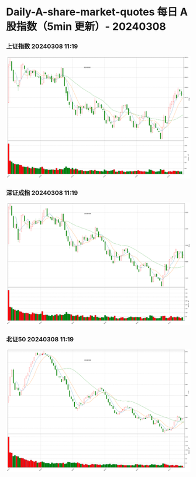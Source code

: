 
# Daily-A-share-market-quotes 每日 A 股指数（5min 更新）- 20240308

### 上证指数 20240308 11:19
![](./fig/2024/3/20240308-sh000001.png)

### 深证成指 20240308 11:19
![](./fig/2024/3/20240308-sz399001.png)

### 北证50 20240308 11:19
![](./fig/2024/3/20240308-bj899050.png)
